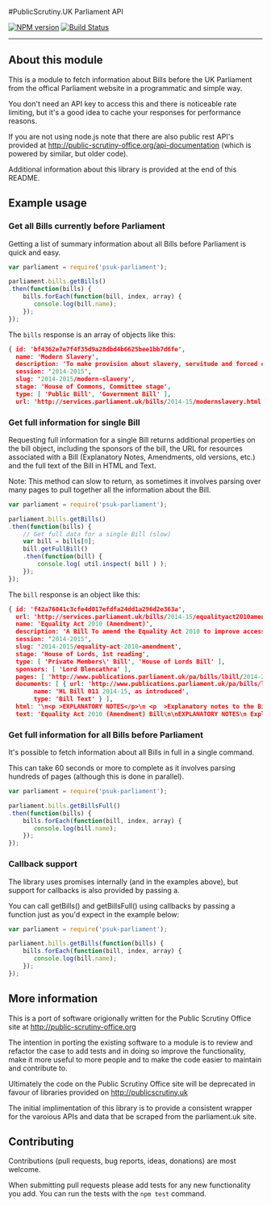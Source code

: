 #PublicScrutiny.UK Parliament API

[![NPM version](https://badge.fury.io/js/psuk-parliament.svg)](http://badge.fury.io/js/psuk-parliament) [![Build Status](https://travis-ci.org/PublicScrutiny/psuk-parliament.svg?branch=master)](https://travis-ci.org/PublicScrutiny/psuk-parliament)

---

## About this module

This is a module to fetch information about Bills before the UK Parliament from the offical Parliament website in a programmatic and simple way.

You don't need an API key to access this and there is noticeable rate limiting, but it's a good idea to cache your responses for performance reasons.

If you are not using node.js note that there are also public rest API's provided at http://public-scrutiny-office.org/api-documentation (which is powered by similar, but older code).

Additional information about this library is provided at the end of this README.

## Example usage

### Get all Bills currently before Parliament

Getting a list of summary information about all Bills before Parliament is quick and easy.

``` javascript
var parliament = require('psuk-parliament');

parliament.bills.getBills()
.then(function(bills) {
    bills.forEach(function(bill, index, array) {
       console.log(bill.name);
    });
});
```

The `bills` response is an array of objects like this:

``` json
{ id: 'bf4362e7e7f4f35d9a28dbd4b6625bee1bb7d6fe',
  name: 'Modern Slavery',
  description: 'To make provision about slavery, servitude and forced or compulsory labour; to make provision about human trafficking; to make provision for an Anti-slavery Commissioner; and for connected purposes.',
  session: '2014-2015',
  slug: '2014-2015/modern-slavery',
  stage: 'House of Commons, Committee stage',
  type: [ 'Public Bill', 'Government Bill' ],
  url: 'http://services.parliament.uk/bills/2014-15/modernslavery.html' }
````

### Get full information for single Bill

Requesting full information for a single Bill returns additional properties on the bill object, including the sponsors of the bill, the URL for resources associated with a Bill (Explanatory Notes, Amendments, old versions, etc.) and the full text of the Bill in HTML and Text.

Note: This method can slow to return, as sometimes it involves parsing over many pages to pull together all the information about the Bill.

``` javascript
var parliament = require('psuk-parliament');

parliament.bills.getBills()
.then(function(bills) {
    // Get full data for a single Bill (slow)
    var bill = bills[0];
    bill.getFullBill()
    .then(function(bill) {
        console.log( util.inspect( bill ) );
    });
});
```

The `bill` response is an object like this:

``` json
{ id: 'f42a76041c3cfe4d017efdfa24dd1a296d2e363a',
  url: 'http://services.parliament.uk/bills/2014-15/equalityact2010amendment.html',
  name: 'Equality Act 2010 (Amendment)',
  description: 'A Bill To amend the Equality Act 2010 to improve access to public buildings; and to introduce six and twelve inch rules for step-free access.',
  session: '2014-2015',
  slug: '2014-2015/equality-act-2010-amendment',
  stage: 'House of Lords, 1st reading',
  type: [ 'Private Members\' Bill', 'House of Lords Bill' ],
  sponsors: [ 'Lord Blencathra' ],
  pages: [ 'http://www.publications.parliament.uk/pa/bills/lbill/2014-2015/0011/lbill_2014-20150011_en_1.htm', 'http://www.publications.parliament.uk/pa/bills/lbill/2014-2015/0011/lbill_2014-20150011_en_2.htm' ],
  documents: [ { url: 'http://www.publications.parliament.uk/pa/bills/lbill/2014-2015/0011/lbill_2014-20150011_en_1.htm',
       name: 'HL Bill 011 2014-15, as introduced',
       type: 'Bill Text' } ],
  html: '\n<p >EXPLANATORY NOTES</p>\n <p  >Explanatory notes to the Bill, prepared by the [Name to be replaced], are published separately as ...</p>\n <p >EUROPEAN CONVENTION ON HUMAN RIGHTS</p>\n <p  >[Name to be replaced] has made the following statement under section 19(1)(a) of the Human Rights Act 1998:</p> ...',
  text: 'Equality Act 2010 (Amendment) Bill\n\nEXPLANATORY NOTES\n Explanatory notes to the Bill, prepared by the [Name to be replaced], are published separately as ...\n EUROPEAN CONVENTION ON HUMAN RIGHTS\n [Name to be replaced] has made the following statement under section 19(1)(a) of the Human Rights Act 1998 ...' }
````

### Get full information for all Bills before Parliament

It's possible to fetch information about all Bills in full in a single command.

This can take 60 seconds or more to complete as it involves parsing hundreds of pages (although this is done in parallel).

``` javascript
var parliament = require('psuk-parliament');

parliament.bills.getBillsFull()
.then(function(bills) {
    bills.forEach(function(bill, index, array) {
       console.log(bill.name);
    });
});
```

### Callback support

The library uses promises internally (and in the examples above), but support for callbacks is also provided by passing a.

You can call getBills() and getBillsFull() using callbacks by passing a function just as you'd expect in the example below:

``` javascript
var parliament = require('psuk-parliament');

parliament.bills.getBills(function(bills) {
    bills.forEach(function(bill, index, array) {
       console.log(bill.name);
    });
});
```

## More information

This is a port of software origionally written for the Public Scrutiny Office site at http://public-scrutiny-office.org

The intention in porting the existing software to a module is to review and refactor the case to add tests and in doing so improve the functionality, make it more useful to more people and to make the code easier to maintain and contribute to.

Ultimately the code on the Public Scrutiny Office site will be deprecated in favour of libraries provided on http://publicscrutiny.uk

The initial implimentation of this library is to provide a consistent wrapper for the varoious APIs and data that be scraped from the parliament.uk site.

## Contributing

Contributions (pull requests, bug reports, ideas, donations) are most welcome.

When submitting pull requests please add tests for any new functionality you add. You can run the tests with the `npm test` command.
